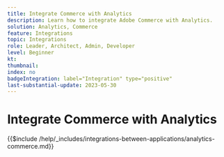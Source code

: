 ```yaml
---
title: Integrate Commerce with Analytics
description: Learn how to integrate Adobe Commerce with Analytics. 
solution: Analytics, Commerce
feature: Integrations
topic: Integrations
role: Leader, Architect, Admin, Developer
level: Beginner
kt:
thumbnail:
index: no
badgeIntegration: label="Integration" type="positive"
last-substantial-update: 2023-05-30
---
```


# Integrate Commerce with Analytics

{{$include /help/_includes/integrations-between-applications/analytics-commerce.md}}
